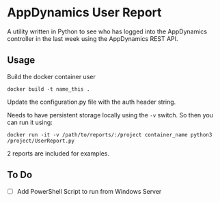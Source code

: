 # AppDynamics User Report

A utility written in Python to see who has logged into the AppDynamics controller in the last week using the AppDynamics REST API.

## Usage

Build the docker container user

`docker build -t name_this .`

Update the configuration.py file with the auth header string.

Needs to have persistent storage locally using the `-v` switch. So then you can run it using:

`docker run -it -v /path/to/reports/:/project container_name python3 /project/UserReport.py`

2 reports are included for examples.

## To Do
- [ ] Add PowerShell Script to run from Windows Server
